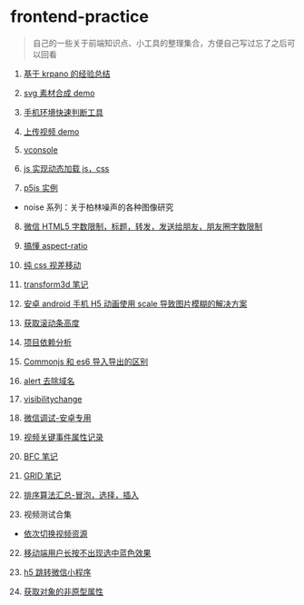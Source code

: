 # frontend-practice

> 自己的一些关于前端知识点、小工具的整理集合，方便自己写过忘了之后可以回看

1. [基于 krpano 的经验总结](https://superzdd.github.io/frontend-practice/vtour/tour.html)

2. [svg 素材合成 demo](https://superzdd.github.io/frontend-practice/svg-sprite-demo/index.html)

3. [手机环境快速判断工具](https://superzdd.github.io/frontend-practice/env/env.js)

4. [上传视频 demo](https://superzdd.github.io/frontend-practice/upload-video/index.html)

5. [vconsole](https://superzdd.github.io/frontend-practice/vconsole/index.html)

6. [js 实现动态加载 js，css](https://superzdd.github.io/frontend-practice/async-loadjs/index.html)

7. [p5js 实例](https://github.com/superzdd/frontend-practice/tree/master/p5js)

-   noise 系列：关于柏林噪声的各种图像研究

8. [微信 HTML5 字数限制，标题，转发，发送给朋友，朋友圈字数限制](https://superzdd.github.io/frontend-practice/html-title-length/index.html)

9. [搞懂 aspect-ratio](https://github.com/superzdd/frontend-practice/tree/master/aspect-ratio)

10. [纯 css 视差移动](https://superzdd.github.io/frontend-practice/transform3d/index.html)

11. [transform3d 笔记](https://github.com/superzdd/frontend-practice/tree/master/transform3d)

12. [安卓 android 手机 H5 动画使用 scale 导致图片模糊的解决方案](https://superzdd.github.io/frontend-practice/android-scale-not-clear/index.html)

13. [获取滚动条高度](https://github.com/superzdd/frontend-practice/tree/master/scroll-height)

14. [项目依赖分析](https://github.com/superzdd/frontend-practice/tree/master/bundle-analyzer-plugin)

15. [Commonjs 和 es6 导入导出的区别](https://github.com/superzdd/frontend-practice/tree/master/commonjs-vs-es6)

16. [alert 去除域名](https://github.com/superzdd/frontend-practice/tree/master/alert-no-title)

17. [visibilitychange](https://github.com/superzdd/frontend-practice/tree/master/visibilitychange)

18. [微信调试-安卓专用](https://github.com/superzdd/frontend-practice/tree/master/wechat-debug)

19. [视频关键事件属性记录](https://superzdd.github.io/frontend-practice/tencent-video/h5inline-video.html)

20. [BFC 笔记](https://superzdd.github.io/frontend-practice/bfc/index.html)

21. [GRID 笔记](https://github.com/superzdd/frontend-practice/tree/master/grid-layout)

22. [排序算法汇总-冒泡，选择，插入](https://github.com/superzdd/frontend-practice/tree/master/sort-collection)

23. 视频测试合集

-   [依次切换视频资源](https://superzdd.github.io/frontend-practice/video/random-video/index.html)

22. [移动端用户长按不出现选中蓝色效果](https://superzdd.github.io/frontend-practice/long-press-demo/index.html)

23. [h5 跳转微信小程序](https://superzdd.github.io/frontend-practice/tree/master/h5-jump-mp/)

24. [获取对象的非原型属性](https://github.com/superzdd/frontend-practice/tree/master/objectproperty)
